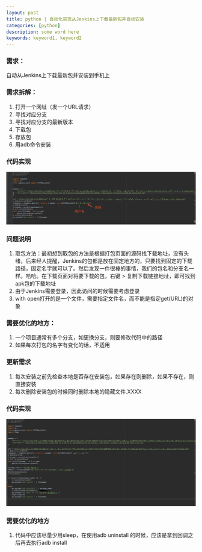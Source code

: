 ```yaml
---
layout: post
title: python | 自动化实现从Jenkins上下载最新包并自动安装
categories: [python]
description: some word here
keywords: keyword1, keyword2
---
```


### 需求：
自动从Jenkins上下载最新包并安装到手机上

### 需求拆解：
1. 打开一个网址（发一个URL请求）
2. 寻找对应分支
3. 寻找对应分支的最新版本
4. 下载包
5. 存放包
6. 用adb命令安装

### 代码实现
![](/images/2019-1-10-1.png)


### 问题说明
1. 取包方法：最初想到取包的方法是根据打包页面的源码找下载地址，没有头绪，后来经人提醒，Jenkins的包都是放在固定地方的，只要找到固定的下载路径，固定名字就可以了。然后发现一件很棒的事情，我们的包名和分支名一样。哈哈。在下载页面对将要下载的包，右键 > 复制下载链接地址，即可找到apk包的下载地址 
2. 由于Jenkins需要登录，因此访问的时候需要考虑登录
3. with open打开的是一个文件，需要指定文件名，而不能是指定get(URL)的对象

### 需要优化的地方：

1. 一个项目通常有多个分支，如更换分支，则要修改代码中的路径
2. 如果每次打包的名字有变化的话，不适用

### 更新需求
1. 每次安装之前先检查本地是否存在安装包，如果存在则删除，如果不存在，则直接安装
2. 每次删除安装包的时候同时删除本地的隐藏文件.XXXX

### 代码实现
![](/images/2019-1-10-2.png)

### 需要优化的地方
1. 代码中应该尽量少用sleep，在使用adb uninstall 的时候，应该是拿到回调之后再去执行adb install 
